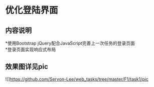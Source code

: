 优化登陆界面
===========
内容说明
-------------
*使用Bootstrap jQuery配合JavaScript完善上一次任务的登录页面<br>
*登录页面实现响应式布局<br>

效果图详见pic
-----------
![]https://github.com/Servon-Lee/web_tasks/tree/master/F1/task1/pic

